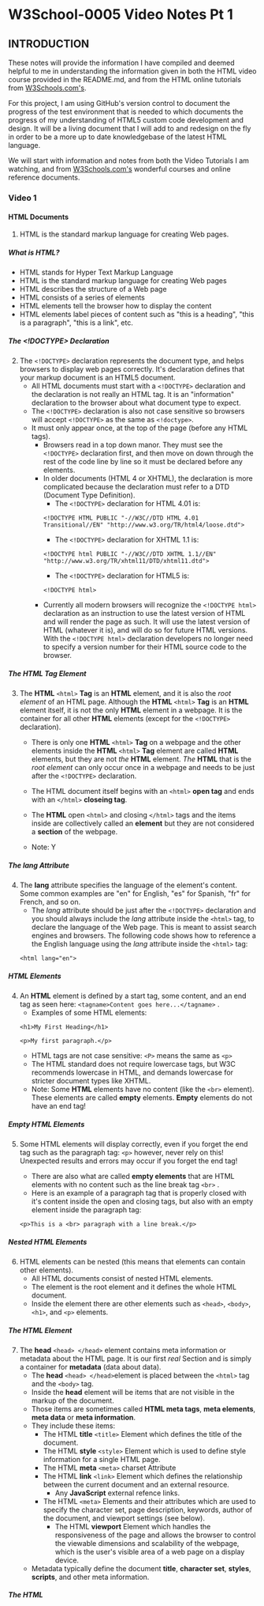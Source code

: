 # W3School-0005 Video Notes Pt 1


## INTRODUCTION

These notes will provide the information I have compiled and deemed helpful to me in understanding the information given in both the HTML video course provided in the README.md, and from the HTML online tutorials from [W3Schools.com's](https://www.w3schools.com/).

For this project, I am using GitHub's version control to document the progress of the test environment that is needed to  which documents the progress of my understanding of HTML5 custom code development and design. It will be a living document that I will add to and redesign on the fly in order to be a more up to date knowledgebase of the latest HTML language.

We will start with information and notes from both the Video Tutorials I am watching, and from [W3Schools.com's](https://www.w3schools.com/) wonderful courses and online reference  documents.


### Video 1


#### HTML Documents

1. HTML is the standard markup language for creating Web pages.


##### What is HTML?

 * HTML stands for Hyper Text Markup Language
 * HTML is the standard markup language for creating Web pages
 * HTML describes the structure of a Web page
 * HTML consists of a series of elements
 * HTML elements tell the browser how to display the content
 * HTML elements label pieces of content such as "this is a heading", "this is a paragraph", "this is a link", etc.


##### The <!DOCTYPE> Declaration

2. The ```<!DOCTYPE>``` declaration represents the document type, and helps browsers to display web pages correctly. It's declaration defines that your markup document is an HTML5 document.
	* All HTML documents must start with a ```<!DOCTYPE>``` declaration and the declaration is not really an HTML tag. It is an "information" declaration to the browser about what document type to expect.
	* The ```<!DOCTYPE>``` declaration is also not case sensitive so browsers will accept ```<!DOCTYPE>``` as the same as ```<!doctype>```.
	* It must only appear once, at the top of the page (before any HTML tags).
		* Browsers read in a top down manor. They must see the ```<!DOCTYPE>``` declaration first, and then move on down through the rest of the code line by line so it must be declared before any elements.
		* In older documents (HTML 4 or XHTML), the declaration is more complicated because the declaration must refer to a DTD (Document Type Definition).
			* The ```<!DOCTYPE>``` declaration for HTML 4.01 is:
			```
			<!DOCTYPE HTML PUBLIC "-//W3C//DTD HTML 4.01 Transitional//EN" "http://www.w3.org/TR/html4/loose.dtd">
			```
			* The ```<!DOCTYPE>``` declaration for XHTML 1.1 is:
			```
			<!DOCTYPE html PUBLIC "-//W3C//DTD XHTML 1.1//EN" "http://www.w3.org/TR/xhtml11/DTD/xhtml11.dtd">
			```
			* The ```<!DOCTYPE>``` declaration for HTML5 is:
			```
			<!DOCTYPE html>
			```
		* Currently all modern browsers will recognize the ```<!DOCTYPE html>``` declaration as an instruction to use the latest version of HTML and will render the page as such. It will use the latest version of HTML (whatever it is), and will do so for future HTML versions. With the ```<!DOCTYPE html>``` declaration developers no longer need to specify a version number for their HTML source code to the browser.


##### The HTML <html> Tag Element

3. The  **HTML** ```<html>``` **Tag** is an **HTML** element, and it is also the *root element* of an HTML page. Although the **HTML** ```<html>``` **Tag** is an **HTML** element itself, it is not the only **HTML** element in a webpage. It is the container for all other **HTML** elements (except for the ```<!DOCTYPE>``` declaration).
	* There is only one **HTML** ```<html>``` **Tag** on a webpage and the other elements inside the **HTML** ```<html>``` **Tag** element are called **HTML** elements, but they are not *the* **HTML** element. *The* **HTML** that is the *root element* can only occur once in a webpage and needs to be just after the ```<!DOCTYPE>``` declaration.
	* The HTML document itself begins with an ```<html>``` **open tag** and ends with an ```</html>``` **closeing tag**.
	* The **HTML** open ```<html>``` and closing ```</html>``` tags and the items inside are collectively called an **element** but they are not considered a **section** of the webpage.

	* Note: Y


##### The lang Attribute

4. The **lang** attribute specifies the language of the element's content. Some common examples are "en" for English, "es" for Spanish, "fr" for French, and so on.
	* The *lang* attribute should be just after the ```<!DOCTYPE>``` declaration and you should always include the *lang* attribute inside the ```<html>``` tag, to declare the language of the Web page. This is meant to assist search engines and browsers. The following code shows how to reference a the English language using the *lang* attribute inside the ```<html>``` tag:
	```
	<html lang="en">
	```


##### HTML Elements

4. An **HTML** element is defined by a start tag, some content, and an end tag as seen here: ```<tagname>Content goes here...</tagname>``` .
	* Examples of some HTML elements:
	```
	<h1>My First Heading</h1>
	```
	```
	<p>My first paragraph.</p>
	```
	* HTML tags are not case sensitive: ```<P>``` means the same as ```<p>```
	* The HTML standard does not require lowercase tags, but W3C recommends lowercase in HTML, and demands lowercase for stricter document types like XHTML.
	* Note: Some **HTML** elements have no content (like the ```<br>``` element). These elements are called **empty** elements. **Empty** elements do not have an end tag!


##### Empty HTML Elements

5. Some HTML elements will display correctly, even if you forget the end tag such as the paragraph tag: ```<p>```  however, never rely on this! Unexpected results and errors may occur if you forget the end tag!
	* There are also what are called **empty elements** that are HTML elements with no content such as the line break tag ```<br>``` .
	* Here is an example of a paragraph tag that is properly closed with it's content inside the open and closing tags, but also with an empty element inside the paragraph tag:

	```
	<p>This is a <br> paragraph with a line break.</p>
	```

##### Nested HTML Elements

6. HTML elements can be nested (this means that elements can contain other elements).
	* All HTML documents consist of nested HTML elements.
	* The <html> element is the root element and it defines the whole HTML document.
	* Inside the <html> element there are other elements such as ```<head>```, ```<body>```, ```<h1>```, and ```<p>``` elements.


##### The HTML <head> Element

7. The **head** ```<head> </head>``` element contains meta information or metadata about the HTML page. It is our first *real* Section and is simply a container for **metadata** (data about data).
	* The **head** ```<head> </head>```element is placed between the ```<html>``` tag and the ```<body>``` tag.
	* Inside the **head** element will be items that are not visible in the markup of the document.
	* Those items are sometimes called  **HTML meta tags**, **meta elements**, **meta data** or **meta information**.
	* They include these items:
	 	* The HTML **title** ```<title>``` Element which defines the title of the document.
		* The HTML **style** ```<style>``` Element which is used to define style information for a single HTML page.
		* The HTML **meta** ```<meta>``` charset Attribute
		* The HTML **link** ```<link>``` Element which defines the relationship between the current document and an external resource.
			* Any **JavaScript** external refence links.
		* The HTML ```<meta>``` Elements and their attributes which are used to specify the character set, page description, keywords, author of the document, and viewport settings (see below).
			* The HTML **viewport** Element which handles the responsiveness of the page and allows the browser to control the viewable dimensions and scalability of the webpage, which is the user's visible area of a web page on a display device.
	* Metadata typically define the document **title**, **character set**, **styles**, **scripts**, and other meta information.


##### The HTML <title> Element

8. The ```<title>``` element defines the title of the document. The title must be text-only, and it is shown in the browser's title bar or in the page's tab.
	* The ```<title>``` element is required in HTML documents!
	* The contents of a page title is very important for search engine optimization (SEO)! The page title is used by search engine algorithms to decide the order when listing pages in search results.
	* The ```<title>``` element:
		* defines a title in the browser toolbar
		* provides a title for the page when it is added to favorites
		* displays a title for the page in search engine-results
	* So, try to make the title as accurate and meaningful as possible!


##### The HTML <style> Element

9. The ```<style>``` element is used to define style information for a single HTML page.
	* Here is an example of some css styling that is defined for the entire web page, located in the HTML ```<style>``` element, inside the ```<head>``` element that is not considered to be **inline** styling for any specific section or single element in the page:
	```
	<style>
		body {background-color: powderblue;}
		h1 {color: red;}
		p {color: blue;}
	</style>
	```
	* Another way to stylize the markup on your HTML page is to use **Inline Styles**, **Inline Styling**, **Inline CSS Styling**, or just called **Inline CSS**.
		* **Inline CSS Styling** is used to apply a unique style to a single HTML element.
		* An **inline CSS** uses the ```style``` attribute of an HTML element.
		* The following example sets the text color of the ```<h1>``` element to *blue*, and the text color of the ```<p>``` element to *red*:
		```
		<h1 style="color:blue;">A Blue Heading</h1>
		<p style="color:red;">A red paragraph.</p>
		```
		* Here is another example of Inline CSS Styling:
		```
		<p style="color:blue;font-size:46px;">
			I'm a big, blue, <strong>strong</strong> paragraph
		</p>
		```


##### The HTML <link> Element

10. The ```<link>``` element defines the relationship between the current document and an external resource.
	* The ```<link>``` tag is most often used to link to external style sheets:
	```
	<link rel="stylesheet" href="style.css">
	```
	Then you would have to have a separate file with the filename ```style.css``` located in this case in the same folder as your ```index.html``` file (or your webpage that links to the stylesheet), that has the styling you wish to use in your webpage. It might look something like this:
	```
	body {
  	background-color: powderblue;
	}
	h1 {
  	color: blue;
	}
	p {
  	color: red;
	}
	```


##### The HTML <meta> Element

11. The ```<meta>``` element is typically used to specify the character set, page description, keywords, author of the document, and viewport settings.
	* The metadata will not be displayed on the page, but are used by browsers (how to display content or reload page), by search engines (keywords), and other web services.
	* Examples are
		* Define the character set used:
		```
		<meta charset="UTF-8">
		```
		* Define keywords for search engines:
		```
		<meta name="keywords" content="HTML, CSS, JavaScript">
		```
		* Define a description of your web page:
		```
		<meta name="description" content="Free Web tutorials">
		```
		* Define the author of a page:
		```
		<meta name="author" content="John Doe">
		```
		* Refresh document every 30 seconds:
		```
		<meta http-equiv="refresh" content="30">
		```
		* Setting the viewport to make your website look good on all devices:
		```
		<meta name="viewport" content="width=device-width, initial-scale=1.0">
		```




8. The body section is the primary section of the web page.

9. The h1 element is also a section of the webpage. It is the title of our first body section.
